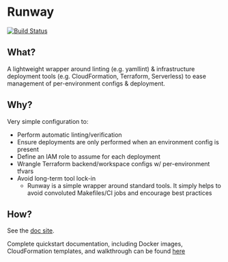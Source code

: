 # Runway
[![Build Status](https://travis-ci.org/onicagroup/runway.svg?branch=master)](https://travis-ci.org/onicagroup/runway)

## What?
A lightweight wrapper around linting (e.g. yamllint) & infrastructure deployment tools (e.g. CloudFormation, Terraform, Serverless) to ease management of per-environment configs & deployment.

## Why?
Very simple configuration to:

* Perform automatic linting/verification
* Ensure deployments are only performed when an environment config is present
* Define an IAM role to assume for each deployment
* Wrangle Terraform backend/workspace configs w/ per-environment tfvars
* Avoid long-term tool lock-in
    * Runway is a simple wrapper around standard tools. It simply helps to avoid convoluted Makefiles/CI jobs and encourage best practices

## How?
See the [doc site](https://docs.onica.com/projects/runway).

Complete quickstart documentation, including Docker images, CloudFormation templates, and walkthrough can be found [here](https://docs.onica.com/projects/runway/en/latest/quickstart.html)
